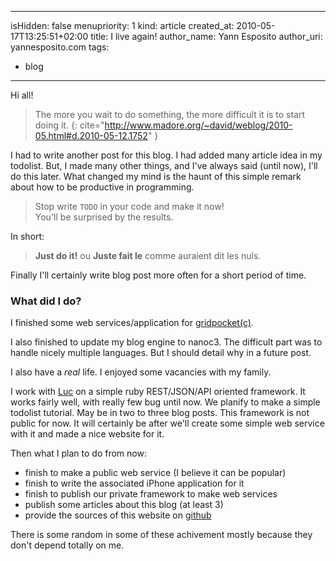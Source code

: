 -----
isHidden:       false
menupriority:   1
kind:           article
created_at:     2010-05-17T13:25:51+02:00
title: I live again!
author_name: Yann Esposito
author_uri: yannesposito.com
tags:
  - blog
-----
Hi all!

> The more you wait to do something, the more difficult it is to start doing it.
{: cite="http://www.madore.org/~david/weblog/2010-05.html#d.2010-05-12.1752" }

I had to write another post for this blog. I had added many article idea in my todolist. But, I made many other things, and I've always said (until now), I'll do this later. What changed my mind is the haunt of this simple remark about how to be productive in programming. 
> Stop write `TODO` in your code and make it now!  
> You'll be surprised by the results.


In short:
> **Just do it!** ou **Juste fait le** comme auraient dit les nuls.

Finally I'll certainly write blog post more often for a short period of time.

### What did I do?

I finished some web services/application for [gridpocket(c)](http://www.gridpocket.com).

I also finished to update my blog engine to nanoc3. The difficult part was to handle nicely multiple languages. But I should detail why in a future post.

I also have a *real* life. I enjoyed some vacancies with my family. 

I work with [Luc](http://www.lucarea.net) on a simple ruby REST/JSON/API oriented framework. It works fairly well, with really few bug until now. We planify to make a simple todolist tutorial. May be in two to three blog posts. This framework is not public for now. It will certainly be after we'll create some simple web service with it and made a nice website for it.

Then what I plan to do from now:

  - finish to make a public web service (I believe it can be popular)
  - finish to write the associated iPhone application for it
  - finish to publish our private framework to make web services
  - publish some articles about this blog (at least 3)
  - provide the sources of this website on [github](http://github.com)


There is some random in some of these achivement mostly because they don't depend totally on me.
